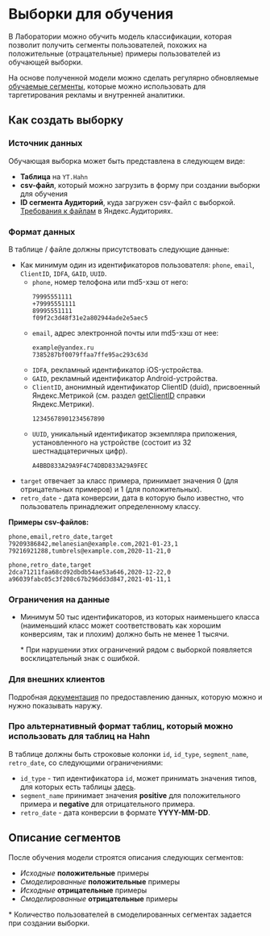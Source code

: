 Выборки для обучения
===

В Лаборатории можно обучить модель классификации, которая позволит получить сегменты пользователей, похожих на положительные (отрацательные) примеры пользователей из обучающей выборки.

На основе полученной модели можно сделать регулярно обновляемые [обучаемые сегменты](https://wiki.yandex-team.ru/crypta/trainablesegments/), которые можно использовать для таргетирования рекламы и внутренней аналитики.

## Как создать выборку

### Источник данных

Обучающая выборка может быть представлена в следующем виде:
- __Таблица__ на ``YT.Hahn``
- __csv-файл__, который можно загрузить в форму при создании выборки для обучения
- __ID сегмента Аудиторий__, куда загружен csv-файл с выборкой. [Требования к файлам](https://yandex.ru/support/audience/file.html) в Яндекс.Аудиториях.

### Формат данных

В таблице / файле должны присутствовать следующие данные:
- Как минимум один из идентификаторов пользователя: ``phone``, ``email``, ``ClientID``, ``IDFA``, ``GAID``, ``UUID``.
    - ``phone``, номер телофона или md5-хэш от него:
        ```
        79995551111
        +79995551111
        89995551111
        f09f2c3d48f31e2a802944ade2e5aec5
        ```
    - ``email``, адрес электронной почты или md5-хэш от нее:
        ```
        example@yandex.ru
        7385287bf0079ffaa7ffe95ac293c63d
        ```
    - ``IDFA``, рекламный идентификатор iOS-устройства.
    - ``GAID``, рекламный идентификатор Android-устройства.
    - ``ClientID``, анонимный идентификатор ClientID (duid), присвоенный Яндекс.Метрикой (см. раздел [getClientID](https://yandex.ru/support/metrica/objects/get-client-id.html)
        справки Яндекс.Метрики).
        ```
        12345678901234567890
        ```
    - ``UUID``, уникальный идентификатор экземпляра приложения, установленного на устройстве (состоит из 32 шестнадцатеричных цифр).
        ```
        A4BBD833A29A9F4C74DBD833A29A9FEC
        ```
- ``target`` отвечает за класс примера, принимает значения 0 (для отрицательных примеров) и 1 (для положительных).
- ``retro_date`` - дата конверсии, дата в которую было известно, что пользователь принадлежит определенному классу.

**Примеры csv-файлов:**
```
phone,email,retro_date,target
79209386842,melanesian@example.com,2021-01-23,1
79216921288,tumbrels@example.com,2020-11-21,0
```

```
phone,retro_date,target
2dca71211faa68cd92dbdb54ae53a646,2020-12-22,0
a96039fabc05c3f208c67b296dd3d847,2021-01-11,1
```

### Ограничения на данные
- Минимум 50 тыс идентификаторов, из которых наименьшего класса (наименьший класс может соответствовать как хорошим конверсиям, так и плохим) должно быть не менее 1 тысячи.

    \* При нарушении этих ограничений рядом с выборкой появляется восклицательный знак с ошибкой.

### Для внешних клиентов
Подробная [документация](https://ext-cachev2-cogent01.cdn.yandex.net/download.cdn.yandex.net/from/yandex.ru/tech/ru/crypta/files/yandex-data-cloud-learning-sample.pdf?lid=1503) по предоставлению данных, которую можно и нужно показывать наружу.

### Про альтернативный формат таблиц, который можно использовать для таблиц на Hahn

В таблице должны быть строковые колонки ``id``, ``id_type``, ``segment_name``, ``retro_date``, со следующими ограничениями:
- ``id_type`` - тип идентификатора ``id``, может принимать значения типов, для которых есть таблицы
[здесь](https://yt.yandex-team.ru/hahn/navigation?path=//home/crypta/public/matching/by_id).
- ``segment_name`` принимает значения __positive__ для положительного примера и  __negative__ для отрицательного примера.
- ``retro_date`` - дата конверсии в формате __YYYY-MM-DD__.

## Описание сегментов

После обучения модели строятся описания следующих сегментов:
- _Исходные_ **положительные** примеры
- _Смоделированные_ **положительные** примеры
- _Исходные_ **отрицательные** примеры
- _Смоделированные_ **отрицательные** примеры

\* Количество пользователей в смоделированных сегментах задается при создании выборки.
